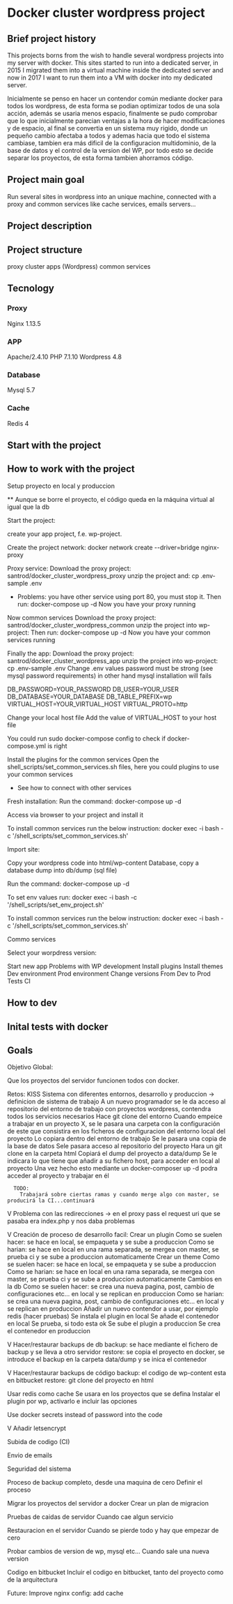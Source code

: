 # Docker cluster wordpress project

## Brief project history

This projects borns from the wish to handle several wordpress projects into my server with docker. This sites started to run into a dedicated server, in 2015 I migrated them into a virtual machine inside the dedicated server and now in 2017 I want to run them into a VM with docker into my dedicated server.

Inicialmente se penso en hacer un contendor común mediante docker para todos los wordpress, de esta forma se podian optimizar todos de una sola acción, además se usaria
menos espacio, finalmente se pudo comprobar que lo que inicialmente parecian ventajas a la hora de hacer modificaciones y de espacio, al final se convertia en un sistema muy
rigido, donde un pequeño cambio afectaba a todos y ademas hacia que todo el sistema cambiase, tambien era más dificil de la configuracion multidominio, de la base de datos y el control
de la version del WP, por todo esto se decide separar los proyectos, de esta forma tambien ahorramos código.

## Project main goal

Run several sites in wordpress into an unique machine, connected with a proxy and common services like cache services, emails servers...

## Project description


## Project structure

proxy
cluster apps (Wordpress)
common services

## Tecnology

### Proxy
Nginx 1.13.5

### APP
Apache/2.4.10
PHP 7.1.10
Wordpress 4.8

### Database
Mysql 5.7

### Cache
Redis 4

## Start with the project

## How to work with the project

Setup proyecto en local y produccion

** Aunque se borre el proyecto, el código queda en la máquina virtual al igual que la db

Start the project:

create your app project, f.e. wp-project.

Create the project network:
docker network create --driver=bridge nginx-proxy

Proxy service:
Download the proxy project: santrod/docker_cluster_wordpress_proxy unzip the project and:
cp .env-sample .env
* Problems: you have other service using port 80, you must stop it.
Then run:
docker-compose up -d
Now you have your proxy running

Now common services
Download the proxy project: santrod/docker_cluster_wordpress_common unzip the project into wp-project:
Then run:
docker-compose up -d
Now you have your common services running

Finally the app:
Download the proxy project: santrod/docker_cluster_wordpress_app unzip the project into wp-project:
cp .env-sample .env
Change .env values
password must be strong (see mysql password requirements) in other hand mysql installation will fails

DB_PASSWORD=YOUR_PASSWORD
DB_USER=YOUR_USER
DB_DATABASE=YOUR_DATABASE
DB_TABLE_PREFIX=wp
VIRTUAL_HOST=YOUR_VIRTUAL_HOST
VIRTUAL_PROTO=http

Change your local host file
Add the value of VIRTUAL_HOST to your host file

You could run sudo docker-compose config to check if docker-compose.yml is right

Install the plugins for the common services
Open the shell_scripts/set_common_services.sh files, here you could plugins to use your common services
* See how to connect with other services

Fresh installation:
Run the command:
docker-compose up -d

Access via browser to your project and install it

To install common services run the below instruction:
docker exec -i <WP CONTAINER ID or NAME> bash -c '/shell_scripts/set_common_services.sh'

Import site:

Copy your wordpress code into html/wp-content
Database, copy a database dump into db/dump (sql file)

Run the command:
docker-compose up -d

To set env values run:
docker exec -i <WP CONTAINER ID or NAME> bash -c '/shell_scripts/set_env_project.sh'

To install common services run the below instruction:
docker exec -i <CONTAINER ID or NAME> bash -c '/shell_scripts/set_common_services.sh'


Commo services

Select your worpdress version:

Start new app
Problems with WP development
Install plugins
Install themes
Dev environment
Prod environment
Change versions
From Dev to Prod
Tests
CI

## How to dev

## Inital tests with docker

## Goals



Objetivo Global:

Que los proyectos del servidor funcionen todos con docker.

Retos:
  KISS
  Sistema con diferentes entornos, desarrollo y produccion
    -> definicion de sistema de trabajo
      A un nuevo programador se le da acceso al repositorio del entorno de trabajo con proyectos wordpress, contendra todos los servicios necesarios
      Hace git clone del entorno
      Cuando empeice a trabajar en un proyecto X, se le pasara una carpeta con la configuración de este que consistira en los ficheros de configuracion del entorno local del proyecto
      Lo copiara dentro del entorno de trabajo
      Se le pasara una copia de la base de datos
      Sele pasara acceso al repositorio del proyecto
      Hara un git clone en la carpeta html
      Copiará el dump del proyecto a data/dump
      Se le indicara lo que tiene que añadir a su fichero host, para acceder en local al proyecto
      Una vez hecho esto mediante un docker-composer up -d podra acceder al proyecto y trabajar en él

      TODO:
        Trabajará sobre ciertas ramas y cuando merge algo con master, se producirá la CI...continuará

  V Problema con las redirecciones
    -> en el proxy pass el request uri que se pasaba era index.php y nos daba problemas

  V Creación de proceso de desarrollo facil:
    Crear un plugin
      Como se suelen hacer: se hace en local, se empaqueta y se sube a produccion
      Como se harian: se hace en local en una rama separada, se mergea con master, se prueba ci y se sube a produccion automaticamente
    Crear un theme
      Como se suelen hacer: se hace en local, se empaqueta y se sube a produccion
      Como se harian: se hace en local en una rama separada, se mergea con master, se prueba ci y se sube a produccion automaticamente
    Cambios en la db
      Como se suelen hacer: se crea una nueva pagina, post, cambio de configuraciones etc... en local y se replican en produccion
      Como se harian: se crea una nueva pagina, post, cambio de configuraciones etc... en local y se replican en produccion
    Añadir un nuevo contendor a usar, por ejemplo redis (hacer pruebas)
      Se instala el plugin en local
      Se añade el contenedor en local
      Se prueba, si todo esta ok
      Se sube el plugin a produccion
      Se crea el contenedor en produccion

  V Hacer/restaurar backups de db
    backup: se hace mediante el fichero de backup y se lleva a otro servidor
    restore: se copia el proyecto en docker, se introduce el backup en la carpeta data/dump y se inica el contenedor

  V Hacer/restaurar backups de código
    backup: el codigo de wp-content esta en bitbucket
    restore: git clone del proyecto en html

  Usar redis como cache
    Se usara en los proyectos que se defina
    Instalar el plugin por wp, activarlo e incluir las opciones

  Use docker secrets instead of password into the code

  V Añadir letsencrypt

  Subida de codigo (CI)

  Envio de emails

  Seguridad del sistema

  Proceso de backup completo, desde una maquina de cero
    Definir el proceso

  Migrar los proyectos del servidor a docker
    Crear un plan de migracion

  Pruebas de caidas de servidor
    Cuando cae algun servicio

  Restauracion en el servidor
    Cuando se pierde todo y hay que empezar de cero

  Probar cambios de version de wp, mysql etc...
    Cuando sale una nueva version

  Codigo en bitbucket
    Incluir el codigo en bitbucket, tanto del proyecto como de la arquitectura

Future:
  Improve nginx config: add cache

